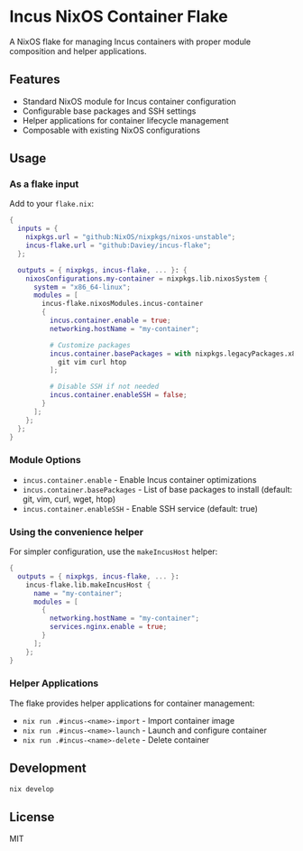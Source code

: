 # Incus NixOS Container Flake

A NixOS flake for managing Incus containers with proper module composition and helper applications.

## Features

- Standard NixOS module for Incus container configuration
- Configurable base packages and SSH settings
- Helper applications for container lifecycle management
- Composable with existing NixOS configurations

## Usage

### As a flake input

Add to your `flake.nix`:

```nix
{
  inputs = {
    nixpkgs.url = "github:NixOS/nixpkgs/nixos-unstable";
    incus-flake.url = "github:Daviey/incus-flake";
  };

  outputs = { nixpkgs, incus-flake, ... }: {
    nixosConfigurations.my-container = nixpkgs.lib.nixosSystem {
      system = "x86_64-linux";
      modules = [
        incus-flake.nixosModules.incus-container
        {
          incus.container.enable = true;
          networking.hostName = "my-container";

          # Customize packages
          incus.container.basePackages = with nixpkgs.legacyPackages.x86_64-linux; [
            git vim curl htop
          ];

          # Disable SSH if not needed
          incus.container.enableSSH = false;
        }
      ];
    };
  };
}
```

### Module Options

- `incus.container.enable` - Enable Incus container optimizations
- `incus.container.basePackages` - List of base packages to install (default: git, vim, curl, wget, htop)
- `incus.container.enableSSH` - Enable SSH service (default: true)

### Using the convenience helper

For simpler configuration, use the `makeIncusHost` helper:

```nix
{
  outputs = { nixpkgs, incus-flake, ... }:
    incus-flake.lib.makeIncusHost {
      name = "my-container";
      modules = [
        {
          networking.hostName = "my-container";
          services.nginx.enable = true;
        }
      ];
    };
}
```

### Helper Applications

The flake provides helper applications for container management:

- `nix run .#incus-<name>-import` - Import container image
- `nix run .#incus-<name>-launch` - Launch and configure container
- `nix run .#incus-<name>-delete` - Delete container

## Development

```bash
nix develop
```

## License

MIT
